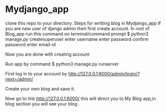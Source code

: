 # Mydjango_app
clone this repo to your directory.
Steps for writting blog in Mydjango_app
If you are new user of django admin then first create account. In root of Blog_app run this command on terminal/command prompt
$ python3 manage.py createsuperuser
enter username
enter password
confirm password
enter email-id

Now you are done with creating account

Run app by command
$ python3 manage.py runserver

First log in to your account by http://127.0.0.1:8000/admin/login/?next=/admin/


 Create your own blog and save it.

Now go to link http://127.0.0.1:8000/
 this will direct you to My Blog app,in blog section you will see your blog .


